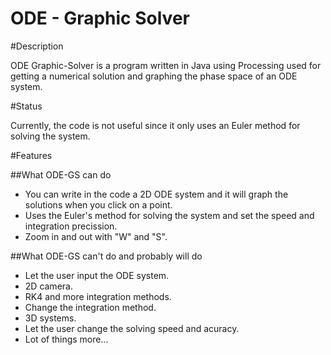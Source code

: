 ODE - Graphic Solver
==================

#Description

ODE Graphic-Solver is a program written in Java using Processing used for getting a numerical solution and graphing the phase space of an ODE system.

#Status

Currently, the code is not useful since it only uses an Euler method for solving the system.

#Features

##What ODE-GS can do

- You can write in the code a 2D ODE system and it will graph the solutions when you click on a point.
- Uses the Euler's method for solving the system and set the speed and integration precission.
- Zoom in and out with "W" and "S".

##What ODE-GS can't do and probably will do

- Let the user input the ODE system.
- 2D camera.
- RK4 and more integration methods.
- Change the integration method.
- 3D systems.
- Let the user change the solving speed and acuracy.
- Lot of things more...
